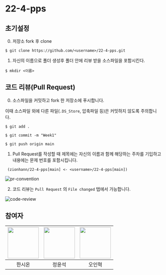 # 22-4-pps

## 초기설정

0. 저장소 fork 후 clone

```shell
$ git clone https://github.com/<username>/22-4-pps.git
```

1. 자신의 이름으로 폴더 생성후 폴더 안에 리뷰 받을 소스파일을 포함시킨다.

```shell
$ mkdir <이름>
```

## 코드 리뷰(Pull Request)

0. 소스파일을 커밋하고 fork 한 저장소에 푸시합니다.

이때 소스파일 외에 다른 파일(`.DS_Store`, 압축파일 등)은 커밋하지 않도록 주의합니다.

```shell
$ git add .
```

```shell
$ git commit -m "Week1"
```

```shell
$ git push origin main
```

1. Pull Request를 작성할 때 제목에는 자신의 이름과 함께 해당하는 주차를 기입하고 내용에는 문제 번호를 포함시킵니다.

` (zionhann/22-4-pps[main] <- <username>/22-4-pps[main])`

![pr-convention](https://user-images.githubusercontent.com/45687157/210139381-53e4d9ad-067a-4a9b-a3e5-befccee99153.png)

2. 코드 리뷰는 `Pull Request` 의 `File changed` 탭에서 가능합니다.

![code-review](https://user-images.githubusercontent.com/45687157/210139446-22395485-3ebb-4c56-af97-af0960d58208.png)

## 참여자

| [<img src="https://avatars.githubusercontent.com/u/45687157?v=4" width="100">](https://github.com/zionhann) | [<img src="https://avatars.githubusercontent.com/u/107829025?v=4" width="100">](https://github.com/YS-Jeong-99) | [<img src="https://avatars.githubusercontent.com/u/49269218?v=4" width="100">](https://github.com/ohinhyuk) |
| :---------------------------------------------------------------------------------------------------------: | :-------------------------------------------------------------------------------------------------------------: | :---------------------------------------------------------------------------------------------------------: |
|                                                   한시온                                                    |                                                     정윤석                                                      |                                                   오인혁                                                    |
